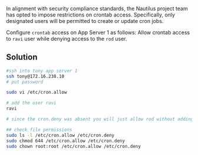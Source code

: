 In alignment with security compliance standards, the Nautilus project team has opted to impose restrictions on crontab access. Specifically, only designated users will be permitted to create or update cron jobs.

Configure `crontab` access on App Server 1 as follows: Allow crontab access to `ravi` user while denying access to the `rod` user.

## Solution
```bash
#ssh into tony app server 1
ssh tony@172.16.238.10 
# put password

sudo vi /etc/cron.allow

# add the user ravi
ravi

# since the cron.deny was absent you will just allow rod without adding into any file incase you have cron.deny add rod inside and very task

## check file permissions
sudo ls -l /etc/cron.allow /etc/cron.deny
sudo chmod 644 /etc/cron.allow /etc/cron.deny
sudo chown root:root /etc/cron.allow /etc/cron.deny

```